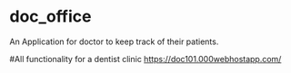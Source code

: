 # doc_office
An Application for doctor to keep track of their patients.

#All functionality for a dentist clinic
https://doc101.000webhostapp.com/
